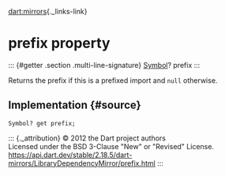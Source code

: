 [dart:mirrors](../../dart-mirrors/dart-mirrors-library){._links-link}

prefix property
===============

::: {#getter .section .multi-line-signature}
[Symbol](../../dart-core/symbol-class)? prefix
:::

Returns the prefix if this is a prefixed import and `null` otherwise.

Implementation {#source}
--------------

``` {.language-dart data-language="dart"}
Symbol? get prefix;
```

::: {._attribution}
© 2012 the Dart project authors\
Licensed under the BSD 3-Clause \"New\" or \"Revised\" License.\
<https://api.dart.dev/stable/2.18.5/dart-mirrors/LibraryDependencyMirror/prefix.html>
:::
